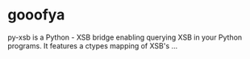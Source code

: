 # gooofya
py-xsb is a Python - XSB bridge enabling querying XSB in your Python programs. It features a ctypes mapping of XSB's …
